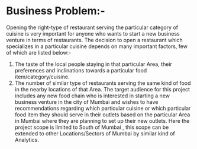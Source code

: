# Business Problem:-
Opening the right-type of restaurant serving the particular category of cuisine is very important for anyone who wants to start a new business venture in terms of restaurants. The decision to open a restaurant which specializes in a particular cuisine depends on many important factors, few of which are listed below:-
1. The taste of the local people staying in that particular Area, their preferences and inclinations towards a particular food item/category/cuisine.
2. The number of similar type of restaurants serving the same kind of food in the nearby locations of that Area.
The target audience for this project includes any new food chain who is interested in starting a new business venture in the city of Mumbai and wishes to have recommendations regarding which particular cuisine or which particular food item they should serve in their outlets based on the particular Area in Mumbai where they are planning to set up their new outlets.
Here the project scope is limited to South of Mumbai , this scope can be extended to other Locations/Sectors of Mumbai by similar kind of Analytics.
